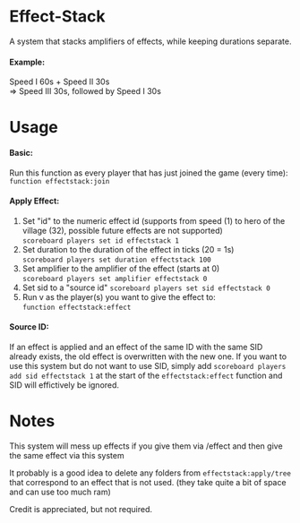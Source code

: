 # Effect-Stack
 A system that stacks amplifiers of effects, while keeping durations separate.
 
#### Example:  
 Speed I 60s + Speed II 30s  
 => Speed III 30s, followed by Speed I 30s

# Usage
#### Basic:
Run this function as every player that has just joined the game (every time):  
`function effectstack:join`

#### Apply Effect:
1. Set "id" to the numeric effect id (supports from speed (1) to hero of the village (32), possible future effects are not supported)  
`scoreboard players set id effectstack 1`
2. Set duration to the duration of the effect in ticks (20 = 1s)  
`scoreboard players set duration effectstack 100`
3. Set amplifier to the amplifier of the effect (starts at 0)  
`scoreboard players set amplifier effectstack 0`
4. Set sid to a "source id"
`scoreboard players set sid effectstack 0`
5. Run v as the player(s) you want to give the effect to:  
`function effectstack:effect`

#### Source ID:
If an effect is applied and an effect of the same ID with the same SID already exists, the old effect is overwritten with the new one. If you want to use this system but do not want to use SID, simply add `scoreboard players add sid effectstack 1` at the start of the `effectstack:effect` function and SID will effictively be ignored.

# Notes
This system will mess up effects if you give them via /effect and then give the same effect via this system  

It probably is a good idea to delete any folders from `effectstack:apply/tree` that correspond to an effect that is not used. (they take quite a bit of space and can use too much ram)

Credit is appreciated, but not required.
